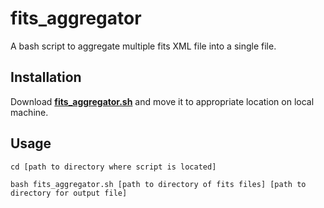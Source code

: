 # fits_aggregator
A bash script to aggregate multiple fits XML file into a single file.

## Installation

Download **[fits_aggregator.sh](https://raw.githubusercontent.com/NCSU-Libraries/fits_aggregator/master/fits_aggregator.sh)** and move it to appropriate location on local machine.

## Usage
```
cd [path to directory where script is located]

bash fits_aggregator.sh [path to directory of fits files] [path to directory for output file]
```


